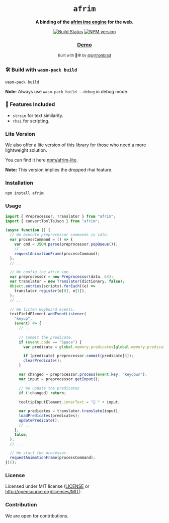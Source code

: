 <div align="center">

  <h1><code>afrim</code></h1>

  <strong>A binding of the <a href="https://github.com/pythonbrad/afrim">afrim ime engine</a> for the web.</strong>

  <p>
    <a href="https://github.com/pythonbrad/afrim-js/actions/workflows/ci.yml"><img alt="Build Status" src="https://github.com/pythonbrad/afrim-js/actions/workflows/ci.yml/badge.svg?branch=main"/></a>
    <a href="https://www.npmjs.org/package/afrim"><img alt="NPM version" src="https://img.shields.io/npm/v/afrim.svg?style=flat-square"/></a>
  </p>

  <h3>
    <a href="https://github.com/pythonbrad/afrim-web">Demo</a>
  </h3>

  <sub>Built with 🦀🕸 by <a href="https://github.com/pythonbrad">@pythonbrad</a></sub>
</div>

### 🛠️ Build with `wasm-pack build`

```
wasm-pack build
```

**Note**: Always use `wasm-pack build --debug` in debug mode.

### 🔋 Features Included

* `strsim` for text similarity.
* `rhai` for scripting.

### Lite Version
We also offer a lite version of this library for those who need a more lightweight solution.

You can find it here [npm/afrim-lite](https://www.npmjs.com/package/afrim-lite).

**Note:** This version implies the dropped rhai feature.

### Installation

```
npm install afrim
```

### Usage

```javascript
import { Preprocessor, Translator } from "afrim";
import { convertTomlToJson } from "afrim";

(async function () {
  // We execute preprocessor commands in idle.
  var processCommand = () => {
    var cmd = JSON.parse(preprocessor.popQueue());
    // ...
    requestAnimationFrame(processCommand);
  };
  // ...

  // We config the afrim ime.
  var preprocessor = new Preprocessor(data, 64);
  var translator = new Translator(dictionary, false);
  Object.entries(scripts).forEach((e) =>
    translator.register(e[0], e[1]),
  );
  // ...

  // We listen keyboard events.
  textFieldElement.addEventListener(
    "keyup",
    (event) => {
      // ...
      
      // Commit the predicate.
      if (event.code == "Space") {
        var predicate = global.memory.predicates[global.memory.predicateId];

        if (predicate) preprocessor.commit(predicate[3]);
        clearPredicate();
      }

      var changed = preprocessor.process(event.key, "keydown");
      var input = preprocessor.getInput();

      // We update the predicates
      if (!changed) return;

      tooltipInputElement.innerText = "📝 " + input;

      var predicates = translator.translate(input);
      loadPredicates(predicates);
      updatePredicate();
      // ...
    },
    false,
  );
  // ...

  // We start the processor.
  requestAnimationFrame(processCommand);
})();
```

### License

Licensed under MIT license ([LICENSE](LICENSE) or http://opensource.org/licenses/MIT).

### Contribution

We are open for contributions.
